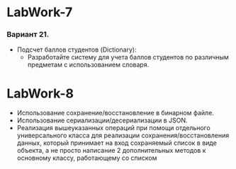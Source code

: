 # LabWork-7
### Вариант 21.
- Подсчет баллов студентов (Dictionary):
  - Разработайте систему для учета баллов студентов по различным предметам с использованием словаря.

# LabWork-8
- Использование сохранение/восстановление в бинарном файле.
- Использование сериализации/десериализации в JSON.
- Реализация вышеуказанных операций при помощи отдельного универсального класса для реализации сохранения/восстановления данных, который принимает на вход сохраняемый список в виде объекта, а не просто написание 2 дополнительных методов к основному классу, работающему со списком
